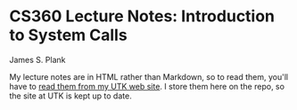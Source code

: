 # CS360 Lecture Notes: Introduction to System Calls

James S. Plank

My lecture notes are in HTML rather than Markdown, so to read them,
you'll have to [read them from my UTK web site](http://web.eecs.utk.edu/~plank/plank/classes/cs360/360/notes/Syscall-Intro/lecture.html).  I store them here on the repo, so the site at UTK is 
kept up to date.

